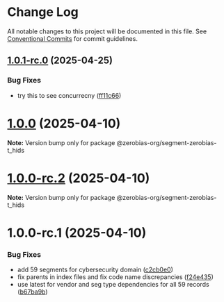 # Change Log

All notable changes to this project will be documented in this file.
See [Conventional Commits](https://conventionalcommits.org) for commit guidelines.

## [1.0.1-rc.0](https://github.com/zerobias-org/segment/compare/@zerobias-org/segment-zerobias-t_hids@1.0.0...@zerobias-org/segment-zerobias-t_hids@1.0.1-rc.0) (2025-04-25)


### Bug Fixes

* try this to see concurrecny ([ff11c66](https://github.com/zerobias-org/segment/commit/ff11c66d67cb9f185098fd640d4139178d29ae22))





# [1.0.0](https://github.com/zerobias-org/segment/compare/@zerobias-org/segment-zerobias-t_hids@1.0.0-rc.2...@zerobias-org/segment-zerobias-t_hids@1.0.0) (2025-04-10)

**Note:** Version bump only for package @zerobias-org/segment-zerobias-t_hids





# [1.0.0-rc.2](https://github.com/zerobias-org/segment/compare/@zerobias-org/segment-zerobias-t_hids@1.0.0-rc.1...@zerobias-org/segment-zerobias-t_hids@1.0.0-rc.2) (2025-04-10)

**Note:** Version bump only for package @zerobias-org/segment-zerobias-t_hids





# 1.0.0-rc.1 (2025-04-10)


### Bug Fixes

* add 59 segments for cybersecurity domain ([c2cb0e0](https://github.com/zerobias-org/segment/commit/c2cb0e0c1f1eabb51d7f5a6ae6db98c1516fcdbe))
* fix parents in index files and fix code name discrepancies ([f24e435](https://github.com/zerobias-org/segment/commit/f24e4352453caaa05074cc6bb66ee8ed21a4f11d))
* use latest for vendor and seg type dependencies for all 59 records ([b67ba9b](https://github.com/zerobias-org/segment/commit/b67ba9bed7a90fad3b084161ebc603b5b35214b8))
